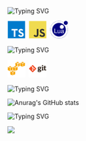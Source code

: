 ![Typing SVG](https://readme-typing-svg.herokuapp.com?font=Fira+Code&size=30&pause=1000&color=fff&center=false&width=435&lines=Languages)
  
<div>
    <img src="https://github.com/devicons/devicon/blob/master/icons/typescript/typescript-plain.svg" title="TypeScript" alt="TypeScript" width="40" height="40"/>&nbsp;
    <img src="https://github.com/devicons/devicon/blob/master/icons/javascript/javascript-original.svg" title="JavaScript" alt="JavaScript" width="40" height="40"/>&nbsp;
    <img src="https://github.com/devicons/devicon/blob/master/icons/lua/lua-plain-wordmark.svg" title="LUA" alt="lua" width="40" height="40"/>&nbsp;
</div>
  
![Typing SVG](https://readme-typing-svg.herokuapp.com?font=Fira+Code&size=30&pause=1000&color=fff&center=false&width=435&lines=Tools)

<div>
  <img src="https://github.com/devicons/devicon/blob/master/icons/amazonwebservices/amazonwebservices-original.svg" title="AWS" alt="AWS" width="40" height="40"/>&nbsp;
  <img src="https://github.com/devicons/devicon/blob/master/icons/git/git-original-wordmark.svg" title="Git" alt="Git" width="40" height="40"/>
</div>

![Typing SVG](https://readme-typing-svg.herokuapp.com?font=Fira+Code&size=30&pause=1000&color=fff&center=false&width=435&lines=📊Stats)

![Anurag's GitHub stats](https://github-readme-stats.vercel.app/api?username=Pref0&show_icons=true&theme=github_dark)

![Typing SVG](https://readme-typing-svg.herokuapp.com?font=Fira+Code&size=30&pause=1000&color=fff&center=false&width=435&lines=📈Activity)

<a href="https://github.com/Testaustime/github-readme-testaustime">
  <img src="https://github-readme-testaustime.vercel.app/api/testaustime?username=Prefo&theme=github_dark&layout=compact&range=7&langs_count=8" />
</a>
